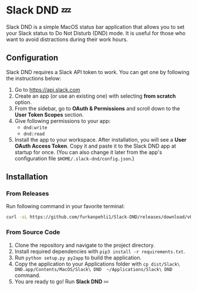 # Slack DND 💤

Slack DND is a simple MacOS status bar application that allows you to set your Slack status to Do Not Disturb (DND) mode. 
It is useful for those who want to avoid distractions during their work hours.

## Configuration

Slack DND requires a Slack API token to work. You can get one by following the instructions below:

1. Go to https://api.slack.com
2. Create an app (or use an existing one) with selecting **from scratch** option.
3. From the sidebar, go to **OAuth & Permissions** and scroll down to the **User Token Scopes** section.
4. Give following permissions to your app:
    - `dnd:write`
    - `dnd:read`
5. Install the app to your workspace. After installation, you will see a **User OAuth Access Token**. Copy it and paste it to the Slack DND app at startup for once. (You can also change it later from the app's configuration file `$HOME/.slack-dnd/config.json`.)

## Installation

### From Releases

Run following command in your favorite terminal:

```bash
curl -sL https://github.com/furkanpehli1/Slack-DND/releases/download/v0.0.1/Slack.DND.tar.gz | tar -zx -C /Applications
```

### From Source Code

1. Clone the repository and navigate to the project directory.
2. Install required dependencies with `pip3 install -r requirements.txt`.
3. Run `python setup.py py2app` to build the application.
4. Copy the application to your Applications folder with `cp dist/Slack\ DND.app/Contents/MacOS/Slack\ DND  ~/Applications/Slack\ DND` command.
5. You are ready to go! Run **Slack DND** 💤